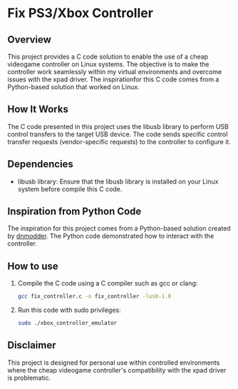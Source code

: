 # Fix PS3/Xbox Controller
## Overview
This project provides a C code solution to enable the use of a cheap videogame controller on Linux systems. The objective is to make the controller work seamlessly within my virtual environments and overcome issues with the xpad driver. The inspirationfor this C code comes from a Python-based solution that worked on Linux.

## How It Works
The C code presented in this project uses the libusb library to perform USB control transfers to the target USB device. The code sends specific control transfer requests (vendor-specific requests) to the controller to configure it.


## Dependencies
- libusb library: Ensure that the libusb library is installed on your Linux system before compile this C code.

## Inspiration from Python Code
The inspiration for this project comes from a Python-based solution created by [dnmodder](https://gist.github.com/dnmodder/de2df973323b7c6acf45f40dc66e8db3). The Python code demonstrated how to interact with the controller.

## How to use
1. Compile the C code using a C compiler such as gcc or clang:

    ```bash
    gcc fix_controller.c -o fix_controller -lusb-1.0
    ```

2. Run this code with sudo privileges:
    ``` bash
    sudo ./xbox_controller_emulator
    ```

## Disclaimer
This project is designed for personal use within controlled environments where the cheap videogame controller's compatibility with the xpad driver is problematic.

